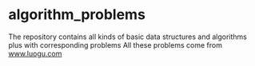 # algorithm_problems
The repository contains all kinds of basic data structures and algorithms plus with corresponding problems
All these problems come from www.luogu.com
